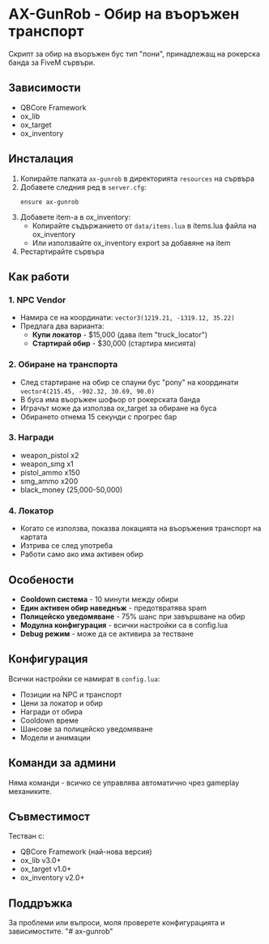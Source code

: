 # AX-GunRob - Обир на въоръжен транспорт

Скрипт за обир на въоръжен бус тип "пони", принадлежащ на рокерска банда за FiveM сървъри.

## Зависимости

- QBCore Framework
- ox_lib
- ox_target  
- ox_inventory

## Инсталация

1. Копирайте папката `ax-gunrob` в директорията `resources` на сървъра
2. Добавете следния ред в `server.cfg`:
   ```
   ensure ax-gunrob
   ```
3. Добавете item-а в ox_inventory:
   - Копирайте съдържанието от `data/items.lua` в items.lua файла на ox_inventory
   - Или използвайте ox_inventory export за добавяне на item
4. Рестартирайте сървъра

## Как работи

### 1. NPC Vendor
- Намира се на координати: `vector3(1219.21, -1319.12, 35.22)`
- Предлага два варианта:
  - **Купи локатор** - $15,000 (дава item "truck_locator")
  - **Стартирай обир** - $30,000 (стартира мисията)

### 2. Обиране на транспорта
- След стартиране на обир се спауни бус "pony" на координати `vector4(215.45, -902.32, 30.69, 90.0)`
- В буса има въоръжен шофьор от рокерската банда
- Играчът може да използва ox_target за обиране на буса
- Обирането отнема 15 секунди с прогрес бар

### 3. Награди
- weapon_pistol x2
- weapon_smg x1  
- pistol_ammo x150
- smg_ammo x200
- black_money (25,000-50,000)

### 4. Локатор
- Когато се използва, показва локацията на въоръжения транспорт на картата
- Изтрива се след употреба
- Работи само ако има активен обир

## Особености

- **Cooldown система** - 10 минути между обири
- **Един активен обир наведнъж** - предотвратява spam
- **Полицейско уведомяване** - 75% шанс при завършване на обир
- **Модулна конфигурация** - всички настройки са в config.lua
- **Debug режим** - може да се активира за тестване

## Конфигурация

Всички настройки се намират в `config.lua`:

- Позиции на NPC и транспорт
- Цени за локатор и обир
- Награди от обира
- Cooldown време
- Шансове за полицейско уведомяване
- Модели и анимации

## Команди за админи

Няма команди - всичко се управлява автоматично чрез gameplay механиките.

## Съвместимост

Тестван с:
- QBCore Framework (най-новa версия)
- ox_lib v3.0+
- ox_target v1.0+
- ox_inventory v2.0+

## Поддръжка

За проблеми или въпроси, моля проверете конфигурацията и зависимостите.
"# ax-gunrob" 
